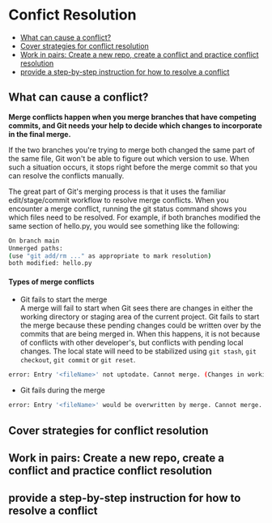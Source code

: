 # Confict Resolution
- [What can cause a conflict? ](#what-can-cause-a-conflict)
- [Cover strategies for conflict resolution](#cover-strategies-for-conflict-resolution)
- [Work in pairs: Create a new repo, create a conflict and practice conflict resolution](#work-in-pairs-create-a-new-repo-create-a-conflict-and-practice-conflict-resolution)
- [provide a step-by-step instruction for how to resolve a conflict](#provide-a-step-by-step-instruction-for-how-to-resolve-a-conflict)

## What can cause a conflict? 
**Merge conflicts happen when you merge branches that have competing commits, and Git needs your help to decide which changes to incorporate in the final merge.**

If the two branches you're trying to merge both changed the same part of the same file, Git won't be able to figure out which version to use. When such a situation occurs, it stops right before the merge commit so that you can resolve the conflicts manually.

The great part of Git's merging process is that it uses the familiar edit/stage/commit workflow to resolve merge conflicts. When you encounter a merge conflict, running the git status command shows you which files need to be resolved. For example, if both branches modified the same section of hello.py, you would see something like the following:
```bash
On branch main
Unmerged paths:
(use "git add/rm ..." as appropriate to mark resolution)
both modified: hello.py
```
#### Types of merge conflicts
- Git fails to start the merge<br>
A merge will fail to start when Git sees there are changes in either the working directory or staging area of the current project. Git fails to start the merge because these pending changes could be written over by the commits that are being merged in. When this happens, it is not because of conflicts with other developer's, but conflicts with pending local changes. The local state will need to be stabilized using `git stash`, `git checkout`, `git commit` or `git reset`. 
```bash
error: Entry '<fileName>' not uptodate. Cannot merge. (Changes in working directory)
```
- Git fails during the merge
```bash
error: Entry '<fileName>' would be overwritten by merge. Cannot merge. (Changes in staging area)
```

## Cover strategies for conflict resolution
## Work in pairs: Create a new repo, create a conflict and practice conflict resolution
## provide a step-by-step instruction for how to resolve a conflict